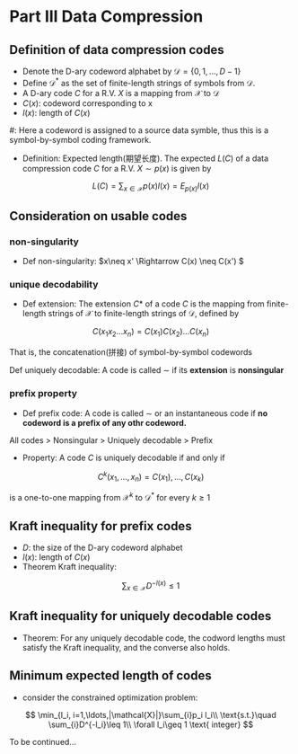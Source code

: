 <head>
<script src="https://cdn.mathjax.org/mathjax/latest/MathJax.js?config=TeX-AMS-MML_HTMLorMML" type="text/javascript"></script> <script type="text/x-mathjax-config"> MathJax.Hub.Config({ tex2jax: { skipTags: ['script', 'noscript', 'style', 'textarea', 'pre'], inlineMath: [['$','$']] } }); </script>
</head>

# Part III Data Compression

## Definition of data compression codes
* Denote the D-ary codeword alphabet by $\mathcal{D} = \{0,1,\ldots,D-1 \}$
* Define $\mathcal{D}^*$ as the set of finite-length strings of symbols from $\mathcal{D}$.
* A D-ary code $C$ for a R.V. $X$ is a mapping from $\mathcal{X}$ to $\mathcal{D}$
* $C(x)$: codeword corresponding to x
* $l(x)$: length of $C(x)$

\#: Here a codeword is assigned to a source data symble, thus this is a symbol-by-symbol coding framework.

* Definition: Expected length(期望长度). The expected $L(C)$ of a data compression code $C$ for a R.V. $X\sim p(x)$ is given by

$$
L(C) = \sum_{x\in\mathcal{X}}p(x)l(x) = E_{p(x)}l(x)
$$

## Consideration on usable codes
### non-singularity
* Def non-singularity: $x\neq x' \Rightarrow C(x) \neq C(x') $

### unique decodability
* Def extension: The extension $C*$ of a code $C$ is the mapping from finite-length strings of $\mathcal{X}$ to finite-length strings of $\mathcal{D}$, defined by

$$
C(x_1 x_2\ldots x_n) = C(x_1)C(x_2)\ldots C(x_n)
$$

  That is, the concatenation(拼接) of symbol-by-symbol codewords

Def uniquely decodable: A code is called $\sim$ if its **extension** is **nonsingular**

### prefix property
* Def prefix code: A code is called $\sim$ or an instantaneous code if **no codeword is a prefix of any othr codeword.**

All codes > Nonsingular > Uniquely decodable > Prefix

* Property: A code $C$ is uniquely decodable if and only if 

$$
C^k(x_1,\ldots,x_n) = C(x_1),\ldots,C(x_k)
$$

is a one-to-one mapping from $\mathcal{X}^k$ to $\mathcal{D}^*$ for every $k\geq 1$

## Kraft inequality for prefix codes
* $D$: the size of the D-ary codeword alphabet
* $l(x)$: length of $C(x)$
* Theorem Kraft inequality:

$$
\sum_{x\in\mathcal{X}}D^{-l(x)}\leq 1
$$

## Kraft inequality for uniquely decodable codes
* Theorem: For any uniquely decodable code, the codword lengths must satisfy the Kraft inequality, and the converse also holds.


## Minimum expected length of codes
* consider the constrained optimization problem:

$$
\min_{l_i, i=1,\ldots,|\mathcal{X}|}\sum_{i}p_i l_i\\
\text{s.t.}\quad \sum_{i}D^{-l_i}\leq 1\\
\forall l_i\geq 1 \text{ integer}
$$




To be continued...
